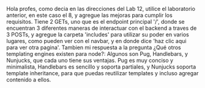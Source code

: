 Hola profes, como decia en las direcciones del Lab 12, utilice el laboratorio anterior, 
en este caso el 8, y agregue las mejoras para cumplir los requisitos. Tiene 2 GETs, uno 
que es el endpoint principal '/', donde se encuentran 3 diferentes maneras de interactuar 
con el backend a traves de 3 POSTs, y agregue la carpeta 'includes' para utilizar su 
poder en varios lugares, como pueden ver con el navbar, y en donde dice 'haz clic aqui para
ver otra pagina'.
Tambien mi respuesta a la pregunta ¿Qué otros templating engines existen para node?:
Algunos son Pug, Handlebars, y Nunjucks, que cada uno tiene sus ventajas. Pug es muy conciso
y minimalista, Handlebars es sencillo y soporta partiales, y Nunjucks soporta template 
inheritance, para que puedas reutilizar templates y incluso agregar contenido a ellos.